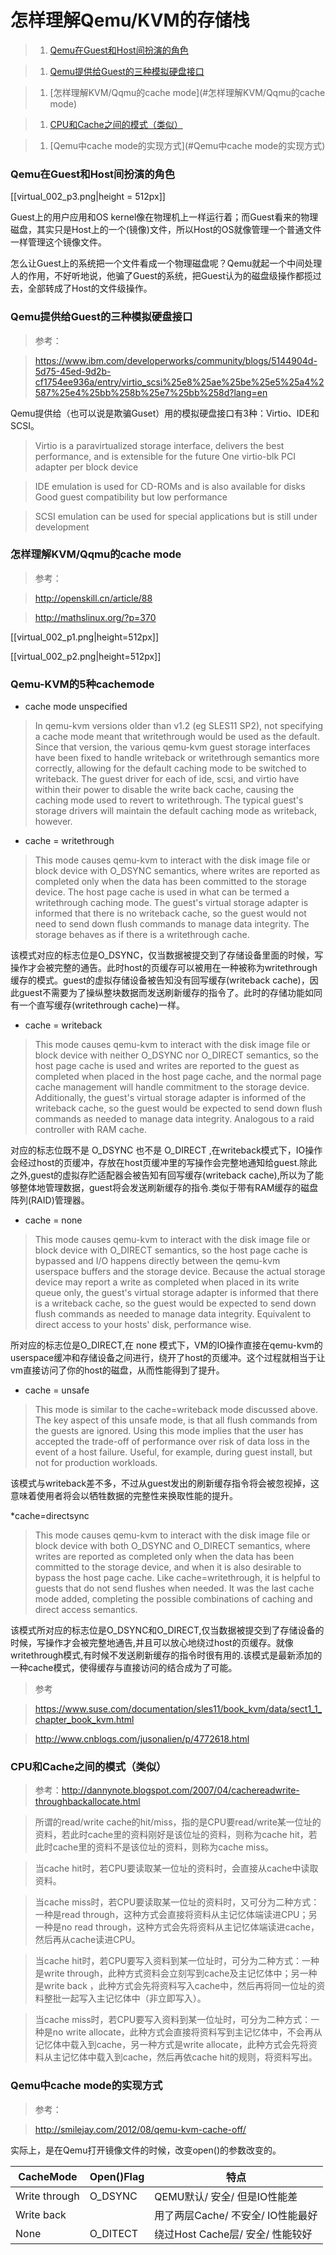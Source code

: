 # 怎样理解Qemu/KVM的存储栈

> 1. [Qemu在Guest和Host间扮演的角色](#Qemu在Guest和Host间扮演的角色)

> 1. [Qemu提供给Guest的三种模拟硬盘接口](#Qemu提供给Guest的三种模拟硬盘接口)

> 1. [怎样理解KVM/Qqmu的cache mode](#怎样理解KVM/Qqmu的cache mode)

> 1. [CPU和Cache之间的模式（类似）](#CPU和Cache之间的模式（类似）)

> 1. [Qemu中cache mode的实现方式](#Qemu中cache mode的实现方式)

### Qemu在Guest和Host间扮演的角色



[[virtual_002_p3.png|height = 512px]]

Guest上的用户应用和OS kernel像在物理机上一样运行着；而Guest看来的物理磁盘，其实只是Host上的一个(镜像)文件，所以Host的OS就像管理一个普通文件一样管理这个镜像文件。

怎么让Guest上的系统把一个文件看成一个物理磁盘呢？Qemu就起一个中间处理人的作用，不好听地说，他骗了Guest的系统，把Guest认为的磁盘级操作都揽过去，全部转成了Host的文件级操作。


### Qemu提供给Guest的三种模拟硬盘接口

> 参考：

> https://www.ibm.com/developerworks/community/blogs/5144904d-5d75-45ed-9d2b-cf1754ee936a/entry/virtio_scsi%25e8%25ae%25be%25e5%25a4%2587%25e4%25bb%258b%25e7%25bb%258d?lang=en

Qemu提供给（也可以说是欺骗Guset）用的模拟硬盘接口有3种：Virtio、IDE和SCSI。

> Virtio is a paravirtualized storage interface, delivers the best performance, and is extensible for the future
One virtio-blk PCI adapter per block device

> IDE emulation is used for CD-ROMs and is also available for disks
Good guest compatibility but low performance

> SCSI emulation can be used for special applications but is still under development



### 怎样理解KVM/Qqmu的cache mode

>参考：

>http://openskill.cn/article/88

>http://mathslinux.org/?p=370

[[virtual_002_p1.png|height=512px]]

[[virtual_002_p2.png|height=512px]]

### Qemu-KVM的5种cachemode

* cache mode unspecified

>In qemu-kvm versions older than v1.2 (eg SLES11 SP2), not specifying a cache mode meant that writethrough would be used as the default. Since that version, the various qemu-kvm guest storage interfaces have been fixed to handle writeback or writethrough semantics more correctly, allowing for the default caching mode to be switched to writeback. The guest driver for each of ide, scsi, and virtio have within their power to disable the write back cache, causing the caching mode used to revert to writethrough. The typical guest's storage drivers will maintain the default caching mode as writeback, however.


* cache = writethrough

>This mode causes qemu-kvm to interact with the disk image file or block device with O_DSYNC semantics, where writes are reported as completed only when the data has been committed to the storage device. The host page cache is used in what can be termed a writethrough caching mode. The guest's virtual storage adapter is informed that there is no writeback cache, so the guest would not need to send down flush commands to manage data integrity. The storage behaves as if there is a writethrough cache.

该模式对应的标志位是O_DSYNC，仅当数据被提交到了存储设备里面的时候，写操作才会被完整的通告。此时host的页缓存可以被用在一种被称为writethrough缓存的模式。guest的虚拟存储设备被告知没有回写缓存(writeback cache)，因此guest不需要为了操纵整块数据而发送刷新缓存的指令了。此时的存储功能如同有一个直写缓存(writethrough cache)一样。


* cache = writeback

>This mode causes qemu-kvm to interact with the disk image file or block device with neither O_DSYNC nor O_DIRECT semantics, so the host page cache is used and writes are reported to the guest as completed when placed in the host page cache, and the normal page cache management will handle commitment to the storage device. Additionally, the guest's virtual storage adapter is informed of the writeback cache, so the guest would be expected to send down flush commands as needed to manage data integrity. Analogous to a raid controller with RAM cache.

对应的标志位既不是 O_DSYNC 也不是 O_DIRECT ,在writeback模式下，IO操作会经过host的页缓冲，存放在host页缓冲里的写操作会完整地通知给guest.除此之外,guest的虚拟存贮适配器会被告知有回写缓存(writeback cache),所以为了能够整体地管理数据，guest将会发送刷新缓存的指令.类似于带有RAM缓存的磁盘阵列(RAID)管理器。

* cache = none

>This mode causes qemu-kvm to interact with the disk image file or block device with O_DIRECT semantics, so the host page cache is bypassed and I/O happens directly between the qemu-kvm userspace buffers and the storage device. Because the actual storage device may report a write as completed when placed in its write queue only, the guest's virtual storage adapter is informed that there is a writeback cache, so the guest would be expected to send down flush commands as needed to manage data integrity. Equivalent to direct access to your hosts' disk, performance wise.

所对应的标志位是O_DIRECT,在 none 模式下，VM的IO操作直接在qemu-kvm的userspace缓冲和存储设备之间进行，绕开了host的页缓冲。这个过程就相当于让vm直接访问了你的host的磁盘，从而性能得到了提升。

* cache = unsafe

>This mode is similar to the cache=writeback mode discussed above. The key aspect of this unsafe mode, is that all flush commands from the guests are ignored. Using this mode implies that the user has accepted the trade-off of performance over risk of data loss in the event of a host failure. Useful, for example, during guest install, but not for production workloads.

该模式与writeback差不多，不过从guest发出的刷新缓存指令将会被忽视掉，这意味着使用者将会以牺牲数据的完整性来换取性能的提升。

*cache=directsync

>This mode causes qemu-kvm to interact with the disk image file or block device with both O_DSYNC and O_DIRECT semantics, where writes are reported as completed only when the data has been committed to the storage device, and when it is also desirable to bypass the host page cache. Like cache=writethrough, it is helpful to guests that do not send flushes when needed. It was the last cache mode added, completing the possible combinations of caching and direct access semantics.

该模式所对应的标志位是O_DSYNC和O_DIRECT,仅当数据被提交到了存储设备的时候，写操作才会被完整地通告,并且可以放心地绕过host的页缓存。就像writethrough模式,有时候不发送刷新缓存的指令时很有用的.该模式是最新添加的一种cache模式，使得缓存与直接访问的结合成为了可能。


>参考

>https://www.suse.com/documentation/sles11/book_kvm/data/sect1_1_chapter_book_kvm.html

>http://www.cnblogs.com/jusonalien/p/4772618.html



### CPU和Cache之间的模式（类似）

> 参考：http://dannynote.blogspot.com/2007/04/cachereadwrite-throughbackallocate.html

> 所谓的read/write cache的hit/miss，指的是CPU要read/write某一位址的资料，若此时cache里的资料刚好是该位址的资料，则称为cache hit，若此时cache里的资料不是该位址的资料，则称为cache miss。

> 当cache hit时，若CPU要读取某一位址的资料时，会直接从cache中读取资料。

> 当cache miss时，若CPU要读取某一位址的资料时，又可分为二种方式：一种是read through，这种方式会直接将资料从主记忆体端读进CPU；另一种是no read through，这种方式会先将资料从主记忆体端读进cache，然后再从cache读进CPU。

> 当cache hit时，若CPU要写入资料到某一位址时，可分为二种方式：一种是write through，此种方式资料会立刻写到cache及主记忆体中；另一种是write back ，此种方式会先将资料写入cache中，然后再将同一位址的资料整批一起写入主记忆体中（非立即写入）。

> 当cache miss时，若CPU要写入资料到某一位址时，可分为二种方式：一种是no write allocate，此种方式会直接将资料写到主记忆体中，不会再从记忆体中载入到cache，另一种方式是write allocate，此种方式会先将资料从主记忆体中载入到cache，然后再依cache hit的规则，将资料写出。

### Qemu中cache mode的实现方式

> 参考：

> http://smilejay.com/2012/08/qemu-kvm-cache-off/

实际上，是在Qemu打开镜像文件的时候，改变open()的参数改变的。


| CacheMode | Open()Flag |特点|
|--------|--------|--------|
|Write through|O_DSYNC|QEMU默认/ 安全/ 但是IO性能差|
|Write back||用了两层Cache/ 不安全/ IO性能最好|
|None|O_DITECT|绕过Host Cache层/ 安全/ 性能较好|
